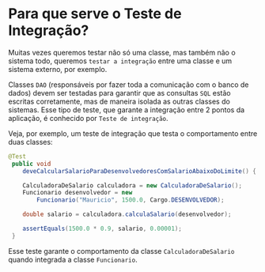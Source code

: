 # Para que serve o Teste de Integração?

Muitas vezes queremos testar não só uma classe, mas também não o sistema todo, queremos `testar a integração` entre uma classe e um sistema externo, por exemplo.

Classes `DAO` (responsáveis por fazer toda a comunicação com o banco de dados) devem ser testadas para garantir que as consultas `SQL` estão escritas corretamente, mas de maneira isolada as outras classes do sistemas. Esse tipo de teste, que garante a integração entre 2 pontos da aplicação, é conhecido por `Teste de integração`.

Veja, por exemplo, um teste de integração que testa o comportamento entre duas classes:

```java
@Test
 public void
    deveCalcularSalarioParaDesenvolvedoresComSalarioAbaixoDoLimite() {

    CalculadoraDeSalario calculadora = new CalculadoraDeSalario();
    Funcionario desenvolvedor = new
        Funcionario("Mauricio", 1500.0, Cargo.DESENVOLVEDOR);

    double salario = calculadora.calculaSalario(desenvolvedor);

    assertEquals(1500.0 * 0.9, salario, 0.00001);
 }
```
Esse teste garante o comportamento da classe `CalculadoraDeSalario` quando integrada a classe `Funcionario`.